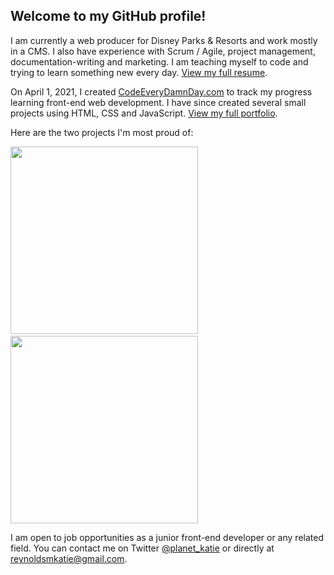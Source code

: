 ## Welcome to my GitHub profile!

I am currently a web producer for Disney Parks & Resorts and work mostly in a CMS. I also have experience with Scrum / Agile, project management, documentation-writing and marketing. I am teaching myself to code and trying to learn something new every day. [View my full resume](https://www.codeeverydamnday.com/resume.html).

On April 1, 2021, I created [CodeEveryDamnDay.com](https://www.codeeverydamnday.com/) to track my progress learning front-end web development. I have since created several small projects using HTML, CSS and JavaScript. [View my full portfolio](https://www.codeeverydamnday.com/portfolio.html). 

Here are the two projects I'm most proud of:

[<img src="https://www.codeeverydamnday.com/images/dragondropcta.png" width="300px">](https://codeeverydamnday.com/projects/dragondrop/index.html)&nbsp;&nbsp;&nbsp;&nbsp;[<img src="https://www.codeeverydamnday.com/images/rocketblastercta.png" width="300px">](https://codeeverydamnday.com/projects/rocketblaster/index.html)

I am open to job opportunities as a junior front-end developer or any related field. You can contact me on Twitter [@planet_katie](https://twitter.com/planet_katie) or directly at <a href="mailto:reynoldsmkatie@gmail.com">reynoldsmkatie@gmail.com</a>.

<!-- ### Current Stack:

<img src="https://www.codeeverydamnday.com/images/resume-html.png" width="50px">&nbsp;&nbsp;&nbsp;&nbsp;<img src="https://www.codeeverydamnday.com/images/resume-css.png" width="50px">&nbsp;&nbsp;&nbsp;&nbsp;<img src="https://www.codeeverydamnday.com/images/resume-js.png" width="50px"> -->
